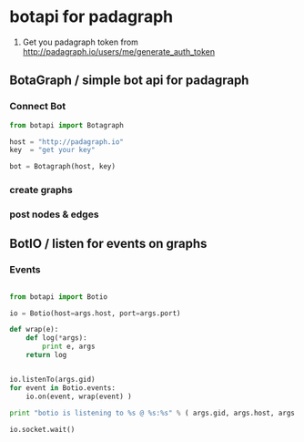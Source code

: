 # botapi for padagraph

1. Get you padagraph token from http://padagraph.io/users/me/generate_auth_token

## BotaGraph / simple bot api for padagraph

### Connect Bot


``` python
from botapi import Botagraph

host = "http://padagraph.io"
key  = "get your key"

bot = Botagraph(host, key)
```


### create graphs





### post nodes & edges 









## BotIO / listen for events on graphs 

### Events




``` python 

from botapi import Botio

io = Botio(host=args.host, port=args.port)

def wrap(e):
    def log(*args):
        print e, args
    return log


io.listenTo(args.gid)
for event in Botio.events:
    io.on(event, wrap(event) )
        
print "botio is listening to %s @ %s:%s" % ( args.gid, args.host, args.port )

io.socket.wait()
    
```